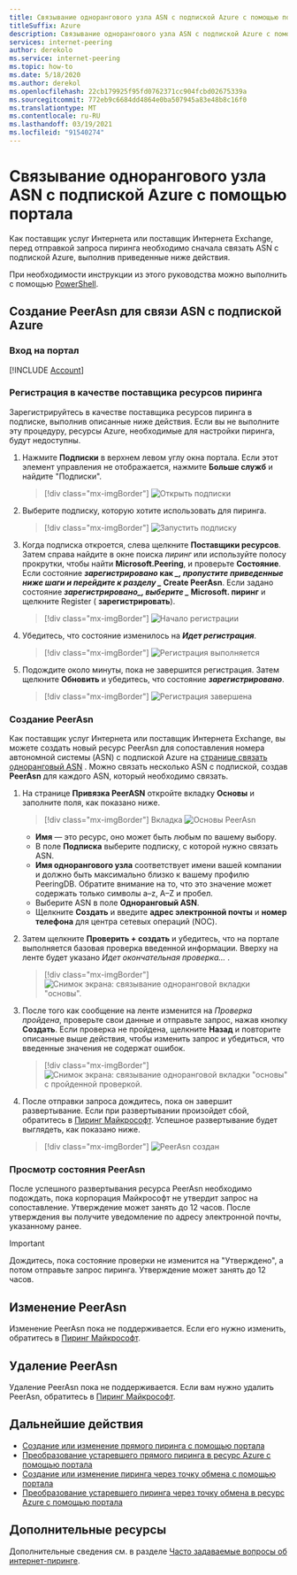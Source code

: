```yaml
---
title: Связывание однорангового узла ASN с подпиской Azure с помощью портала
titleSuffix: Azure
description: Связывание однорангового узла ASN с подпиской Azure с помощью портала
services: internet-peering
author: derekolo
ms.service: internet-peering
ms.topic: how-to
ms.date: 5/18/2020
ms.author: derekol
ms.openlocfilehash: 22cb179925f95fd0762371cc904fcbd02675339a
ms.sourcegitcommit: 772eb9c6684dd4864e0ba507945a83e48b8c16f0
ms.translationtype: MT
ms.contentlocale: ru-RU
ms.lasthandoff: 03/19/2021
ms.locfileid: "91540274"
---
```

# <a name="associate-peer-asn-to-azure-subscription-using-the-portal"></a>Связывание однорангового узла ASN с подпиской Azure с помощью портала

Как поставщик услуг Интернета или поставщик Интернета Exchange, перед отправкой запроса пиринга необходимо сначала связать ASN с подпиской Azure, выполнив приведенные ниже действия.

При необходимости инструкции из этого руководства можно выполнить с помощью [PowerShell](howto-subscription-association-powershell.md).

## <a name="create-peerasn-to-associate-your-asn-with-azure-subscription"></a>Создание PeerAsn для связи ASN с подпиской Azure

### <a name="sign-in-to-the-portal"></a>Вход на портал
[!INCLUDE [Account](./includes/account-portal.md)]

### <a name="register-for-peering-resource-provider"></a>Регистрация в качестве поставщика ресурсов пиринга
Зарегистрируйтесь в качестве поставщика ресурсов пиринга в подписке, выполнив описанные ниже действия. Если вы не выполните эту процедуру, ресурсы Azure, необходимые для настройки пиринга, будут недоступны.

1. Нажмите **Подписки** в верхнем левом углу окна портала. Если этот элемент управления не отображается, нажмите **Больше служб** и найдите "Подписки".

    > [!div class="mx-imgBorder"]
    > ![Открыть подписки](./media/rp-subscriptions-open.png)

1. Выберите подписку, которую хотите использовать для пиринга.

    > [!div class="mx-imgBorder"]
    > ![Запустить подписку](./media/rp-subscriptions-launch.png)

1. Когда подписка откроется, слева щелкните **Поставщики ресурсов**. Затем справа найдите в окне поиска *пиринг* или используйте полосу прокрутки, чтобы найти **Microsoft.Peering**, и проверьте **Состояние**. Если состояние **_зарегистрировано_ как *_, пропустите приведенные ниже шаги и перейдите к разделу _* Create PeerAsn**. Если задано состояние **_зарегистрировано_*_, выберите _* Microsoft. пиринг** и щелкните Register ( **зарегистрировать**).

    > [!div class="mx-imgBorder"]
    > ![Начало регистрации](./media/rp-register-start.png)

1. Убедитесь, что состояние изменилось на ***Идет регистрация***.

    > [!div class="mx-imgBorder"]
    > ![Регистрация выполняется](./media/rp-register-progress.png)

1. Подождите около минуты, пока не завершится регистрация. Затем щелкните **Обновить** и убедитесь, что состояние **_зарегистрировано_**.

    > [!div class="mx-imgBorder"]
    > ![Регистрация завершена](./media/rp-register-completed.png)

### <a name="create-peerasn"></a>Создание PeerAsn
Как поставщик услуг Интернета или поставщик Интернета Exchange, вы можете создать новый ресурс PeerAsn для сопоставления номера автономной системы (ASN) с подпиской Azure на [странице связать одноранговый ASN](https://go.microsoft.com/fwlink/?linkid=2129592) . Можно связать несколько ASN с подпиской, создав **PeerAsn** для каждого ASN, который необходимо связать.

1. На странице **Привязка PeerASN** откройте вкладку **Основы** и заполните поля, как показано ниже.

    > [!div class="mx-imgBorder"]
    > Вкладка ![Основы PeerAsn](./media/peerasn-basics-tab.png)

    * **Имя** — это ресурс, оно может быть любым по вашему выбору.  
    * В поле **Подписка** выберите подписку, с которой нужно связать ASN.
    * **Имя однорангового узла** соответствует имени вашей компании и должно быть максимально близко к вашему профилю PeeringDB. Обратите внимание на то, что это значение может содержать только символы a–z, A–Z и пробел.
    * Выберите ASN в поле **Одноранговый ASN**.
    * Щелкните **Создать** и введите **адрес электронной почты** и **номер телефона** для центра сетевых операций (NOC).
1. Затем щелкните **Проверить + создать** и убедитесь, что на портале выполняется базовая проверка введенной информации. Вверху на ленте будет указано *Идет окончательная проверка...* .

    > [!div class="mx-imgBorder"]
    > ![Снимок экрана: связывание одноранговой вкладки "основы".](./media/peerasn-review-tab-validation.png)

1. После того как сообщение на ленте изменится на *Проверка пройдена*, проверьте свои данные и отправьте запрос, нажав кнопку **Создать**. Если проверка не пройдена, щелкните **Назад** и повторите описанные выше действия, чтобы изменить запрос и убедиться, что введенные значения не содержат ошибок.

    > [!div class="mx-imgBorder"]
    > ![Снимок экрана: связывание одноранговой вкладки "основы" с пройденной проверкой.](./media/peerasn-review-tab.png)

1. После отправки запроса дождитесь, пока он завершит развертывание. Если при развертывании произойдет сбой, обратитесь в [Пиринг Майкрософт](mailto:peering@microsoft.com). Успешное развертывание будет выглядеть, как показано ниже.

    > [!div class="mx-imgBorder"]
    > ![PeerAsn создан](./media/peerasn-success.png)

### <a name="view-status-of-a-peerasn"></a>Просмотр состояния PeerAsn
После успешного развертывания ресурса PeerAsn необходимо подождать, пока корпорация Майкрософт не утвердит запрос на сопоставление. Утверждение может занять до 12 часов. После утверждения вы получите уведомление по адресу электронной почты, указанному ранее.

> [!IMPORTANT]
> Дождитесь, пока состояние проверки не изменится на "Утверждено", а потом отправьте запрос пиринга. Утверждение может занять до 12 часов.

## <a name="modify-peerasn"></a>Изменение PeerAsn
Изменение PeerAsn пока не поддерживается. Если его нужно изменить, обратитесь в [Пиринг Майкрософт](mailto:peering@microsoft.com).

## <a name="delete-peerasn"></a>Удаление PeerAsn
Удаление PeerAsn пока не поддерживается. Если вам нужно удалить PeerAsn, обратитесь в [Пиринг Майкрософт](mailto:peering@microsoft.com).

## <a name="next-steps"></a>Дальнейшие действия

* [Создание или изменение прямого пиринга с помощью портала](howto-direct-portal.md)
* [Преобразование устаревшего прямого пиринга в ресурс Azure с помощью портала](howto-legacy-direct-portal.md)
* [Создание или изменение пиринга через точку обмена с помощью портала](howto-exchange-portal.md)
* [Преобразование устаревшего пиринга через точку обмена в ресурс Azure с помощью портала](howto-legacy-exchange-portal.md)

## <a name="additional-resources"></a>Дополнительные ресурсы

Дополнительные сведения см. в разделе [Часто задаваемые вопросы об интернет-пиринге](faqs.md).
